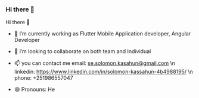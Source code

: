 ### Hi there 👋

<!--
**SolomonKassahun/SolomonKassahun** is a ✨ _special_ ✨ repository because its `README.md` (this file) appears on your GitHub profile.

Here are some ideas to get you started:

- 🔭 I’m currently working on ...
- 🌱 I’m currently learning ...
- 👯 I’m looking to collaborate on ...
- 🤔 I’m looking for help with ...
- 💬 Ask me about ...
- 📫 How to reach me: ...
- 😄 Pronouns: ...
- ⚡ Fun fact: ...
-->
Hi there 👋
- 🔭 I’m currently working as Flutter Mobile Application developer, Angular Developer
<!-- - 🌱 I’m currently learning ... -->
- 👯 I’m looking to collaborate on both team and Individual
<!-- - 🤔 I’m looking for help with ... -->
<!-- - 💬 Ask me about ... -->
- 📫 you can contact me 
        email: se.solomon.kasahun@gmail.com \n
        linkedin: https://www.linkedin.com/in/solomon-kassahun-4b4988195/ \n
        phone: +251986557047

- 😄 Pronouns: He
